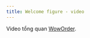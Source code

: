 ```yaml
---
title: Welcome figure - video
---
```

Video tổng quan <a href="https://www.woworder.com" target="_blank" rel="noopener">WowOrder</a>.
